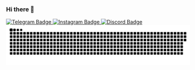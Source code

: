 ### Hi there 👋

<!--
**Aleksey02/Aleksey02** is a ✨ _special_ ✨ repository because its `README.md` (this file) appears on your GitHub profile.

Here are some ideas to get you started:

- 🔭 I’m currently working on ...
- 🌱 I’m currently learning ...
- 👯 I’m looking to collaborate on ...
- 🤔 I’m looking for help with ...
- 💬 Ask me about ...
- 📫 How to reach me: ...
- 😄 Pronouns: ...
- ⚡ Fun fact: ...
-->
<div id="badges">
  <a href="your-linkedin-URL">
    <img src="https://img.shields.io/badge/Telegram-blue?style=style=flat&for-the-badge&logo=telegram&logoColor=white" alt="Telegram Badge" />
  </a>
  <a href="your-youtube-URL">
    <img src="https://img.shields.io/badge/Instagram-red?style=for-the-badge&logo=instagram&logoColor=white" alt="Instagram Badge"/>
  </a>
  <a href="your-twitter-URL">
    <img src="https://img.shields.io/badge/Discord-purple?style=for-the-badge&logo=discord&logoColor=white" alt="Discord Badge"/>
  </a>
</div>
<div id="header" align="center">
  <!--<img src="https://media.giphy.com/media/M9gbBd9nbDrOTu1Mqx/giphy.gif" width="100"/>-->
  <img src="https://raw.githubusercontent.com/CompetitiveLin/Snake-in-Contribution-Grid/output/github-contribution-grid-snake.svg" width="1000"/>
</div>
